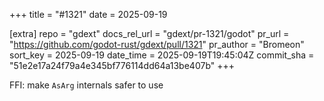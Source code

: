 +++
title = "#1321"
date = 2025-09-19

[extra]
repo = "gdext"
docs_rel_url = "gdext/pr-1321/godot"
pr_url = "https://github.com/godot-rust/gdext/pull/1321"
pr_author = "Bromeon"
sort_key = 2025-09-19
date_time = 2025-09-19T19:45:04Z
commit_sha = "51e2e17a24f79a4e345bf776114dd64a13be407b"
+++

FFI: make `AsArg` internals safer to use

